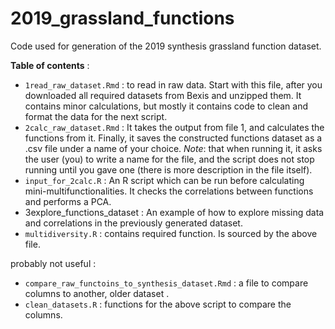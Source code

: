 # 2019_grassland_functions

Code used for generation of the 2019 synthesis grassland function dataset.

**Table of contents** : 
- `1read_raw_dataset.Rmd` : to read in raw data. Start with this file, after you downloaded all required datasets from Bexis and unzipped them. It contains minor calculations, but mostly it contains code to clean and format the data for the next script.
- `2calc_raw_dataset.Rmd`  : It takes the output from file 1, and calculates the functions from it. Finally, it saves the constructed functions dataset as a .csv file under a name of your choice. *Note*: that when running it, it asks the user (you) to write a name for the file, and the script does not stop running until you gave one (there is more description in the file itself).
- `input_for_2calc.R` : An R script which can be run before calculating mini-multifunctionalities. It checks the correlations between functions and performs a PCA.
- 3explore_functions_dataset : An example of how to explore missing data and correlations in the previously generated dataset.
- `multidiversity.R` : contains required function. Is sourced by the above file.

probably not useful :
- `compare_raw_functoins_to_synthesis_dataset.Rmd` : a file to compare columns to another, older dataset .
- `clean_datasets.R` : functions for the above script to compare the columns.
